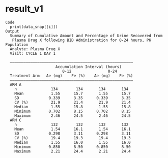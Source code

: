 # result_v1

    Code
      print(data_snap[[i]])
    Output
      Summary of Cumulative Amount and Percentage of Urine Recovered from
       Plasma Drug X following BID Administration for 0-24 hours, PK Population
      Analyte: Plasma Drug X 
      Visit: CYCLE 1 DAY 1
      
      ——————————————————————————————————————————————————————
                          Accumulation Interval (hours)     
                             0-12                0-24       
      Treatment Arm   Ae (mg)    Fe (%)    Ae (mg)    Fe (%)
      ——————————————————————————————————————————————————————
      ARM A                                                 
        n               134        134       134       134  
        Mean            1.55      15.7       1.55      15.7 
        SD             0.339      3.35      0.339      3.35 
        CV (%)          21.9      21.4       21.9      21.4 
        Median          1.55      15.8       1.55      15.8 
        Minimum        0.702      8.15      0.702      8.15 
        Maximum         2.46      24.5       2.46      24.5 
      ARM C                                                 
        n               132        132       132       132  
        Mean            1.54      16.1       1.54      16.1 
        SD             0.298      3.11      0.298      3.11 
        CV (%)          19.4      19.3       19.4      19.3 
        Median          1.55      16.0       1.55      16.0 
        Minimum        0.850      8.50      0.850      8.50 
        Maximum         2.21      24.4       2.21      24.4 

